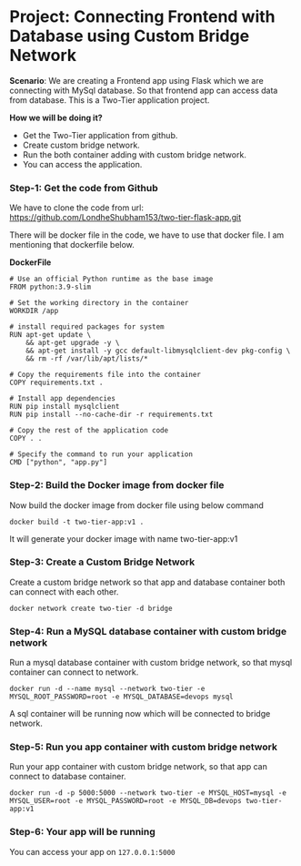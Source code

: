 # Project: Connecting Frontend with Database using Custom Bridge Network

**Scenario**: We are creating a Frontend app using Flask which we are connecting with MySql database. So that frontend app can access data from database. This is a Two-Tier application project.

**How we will be doing it?**
- Get the Two-Tier application from github.
- Create custom bridge network.
- Run the both container adding with custom bridge network.
- You can access the application.

### Step-1: Get the code from Github

We have to clone the code from url: https://github.com/LondheShubham153/two-tier-flask-app.git

There will be docker file in the code, we have to use that docker file. I am mentioning that dockerfile below.

**DockerFile**
```
# Use an official Python runtime as the base image
FROM python:3.9-slim

# Set the working directory in the container
WORKDIR /app

# install required packages for system
RUN apt-get update \
    && apt-get upgrade -y \
    && apt-get install -y gcc default-libmysqlclient-dev pkg-config \
    && rm -rf /var/lib/apt/lists/*

# Copy the requirements file into the container
COPY requirements.txt .

# Install app dependencies
RUN pip install mysqlclient
RUN pip install --no-cache-dir -r requirements.txt

# Copy the rest of the application code
COPY . .

# Specify the command to run your application
CMD ["python", "app.py"]
```

### Step-2: Build the Docker image from docker file

Now build the docker image from docker file using below command

```
docker build -t two-tier-app:v1 .
```

It will generate your docker image with name two-tier-app:v1

### Step-3: Create a Custom Bridge Network 

Create a custom bridge network so that app and database container both can connect with each other.

```
docker network create two-tier -d bridge
```

### Step-4: Run a MySQL database container with custom bridge network

Run a mysql database container with custom bridge network, so that mysql container can connect to network.

```
docker run -d --name mysql --network two-tier -e MYSQL_ROOT_PASSWORD=root -e MYSQL_DATABASE=devops mysql
```

A sql container will be running now which will be connected to bridge network.

### Step-5: Run you app container with custom bridge network

Run your app container with custom bridge network, so that app can connect to database container.

```
docker run -d -p 5000:5000 --network two-tier -e MYSQL_HOST=mysql -e MYSQL_USER=root -e MYSQL_PASSWORD=root -e MYSQL_DB=devops two-tier-app:v1
```

### Step-6: Your app will be running

You can access your app on ```127.0.0.1:5000```

